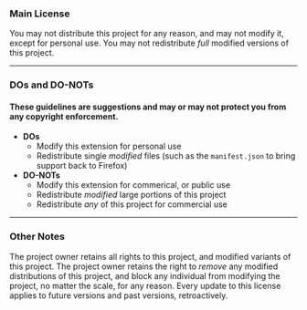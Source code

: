 ### Main License 

You may not distribute this project for any reason, and may not modify it, except for personal use. You may not redistribute *full* modified versions of this project.

***
### DOs and DO-NOTs
#### These guidelines are suggestions and may or may not protect you from any copyright enforcement. 
* **DOs**
     * Modify this extension for personal use
     * Redistribute single *modified* files (such as the `manifest.json` to bring support back to Firefox)
* **DO-NOTs**
     * Modify this extension for commerical, or public use
     * Redistribute *modified* large portions of this project
     * Redistribute *any* of this project for commercial use

***
### Other Notes
The project owner retains all rights to this project, and modified variants of this project. The project owner retains the right to *remove* any modified distributions of this project, and block any individual from modifying the project, no matter the scale, for any reason. Every update to this license applies to future versions and past versions, retroactively.
